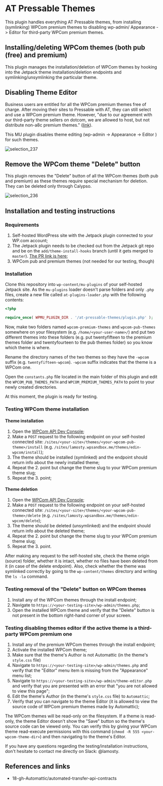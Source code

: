 # AT Pressable Themes

This plugin handles everything AT Pressable themes, from installing (symlinking) WPCom premium themes to disabling wp-admin/ Appearance -> Editor for third-party WPCom premium themes.

## Installing/deleting WPCom themes (both pub (free) and premium)

This plugin manages the installation/deletion of WPCom themes by hooking into the Jetpack theme installation/deletion endpoints and symlinking/unsymlinking the particular theme.

## Disabling Theme Editor

Business users are entitled for all the WPCom premium themes free of charge. After moving their sites to Pressable
 with AT, they can still select and use a WPCom premium theme. However, "due to our agreement with our third-party
 theme sellers on dotcom, we are allowed to host, but not distribute non-a8c premium themes." 
 ([link](http://wp.me/p58i-4kZ)).

This MU plugin disables theme editing (wp-admin -> Appearance -> Editor ) for such themes.

![selection_237](https://cloud.githubusercontent.com/assets/4988512/20633850/19a79450-b34b-11e6-9cd8-337ce120cc8a.png)

## Remove the WPCom theme "Delete" button

This plugin removes the "Delete" button of all the WPCom themes (both pub and premium) as these themes require special mechanism for deletion. They can be deleted only through Calypso.

![selection_236](https://cloud.githubusercontent.com/assets/4988512/20633839/0595383c-b34b-11e6-9d13-135e0d751bae.png)

## Installation and testing instructions

### Requirements

1. Self-hosted WordPress site with the Jetpack plugin connected to your WP.com account;
2. The Jetpack plugin needs to be checked out from the Jetpack git repo and be on the `add/theme-install-hooks` branch (until it gets merged to `master`). [The PR link is here](https://github.com/Automattic/jetpack/pull/5704);
2. WPCom pub and premium themes (not needed for our testing, though)

### Installation

Clone this repository into `wp-content/mu-plugins` of your self-hosted Jetpack site. As the `mu-plugins` loader doesn't parse folders and only `.php` files, create a new file called `at-plugins-loader.php` with the following contents:

```php
<?php

require_once( WPMU_PLUGIN_DIR . '/at-pressable-themes/plugin.php' );
```

Now, make two folders named `wpcom-premium-themes` and `wpcom-pub-themes` somewhere on your filesystem (e.g. `/home/<your-user-name>/`) and put two different themes into these folders (e.g. put twentyfifteen to the premium themes folder and twentyfourteen to the pub themes folder) so you know which theme is where.

Rename the directory names of the two themes so they have the `-wpcom` suffix (e.g. `twentyfifteen-wpcom`). `-wpcom` suffix indicates that the theme is a WPCom one.

Open the `constants.php` file located in the main folder of this plugin and edit the `WPCOM_PUB_THEMES_PATH` and `WPCOM_PREMIUM_THEMES_PATH` to point to your newly created directories.

At this moment, the plugin is ready for testing.

### Testing WPCom theme installation

#### Theme installation

1. Open the [WPCom API Dev Console](https://developer.wordpress.com/docs/api/console/);
2. Make a `POST` request to the following endpoint on your self-hosted connected site: `/sites/<your-site>/themes/<your-wpcom-pub-theme>/install` (e.g. `/sites/lamosty.wpsandbox.me/themes/edin-wpcom/install`);
3. The theme should be installed (symlinked) and the endpoint should return info about the newly installed theme;
4. Repeat the 2. point but change the theme slug to your WPCom premium theme slug;
5. Repeat the 3. point;

#### Theme deletion

1. Open the [WPCom API Dev Console](https://developer.wordpress.com/docs/api/console/);
2. Make a `POST` request to the following endpoint on your self-hosted connected site: `/sites/<your-site>/themes/<your-wpcom-pub-theme>/delete` (e.g. `/sites/lamosty.wpsandbox.me/themes/edin-wpcom/delete`);
3. The theme should be deleted (unsymlinked) and the endpoint should return info about the deleted theme;
4. Repeat the 2. point but change the theme slug to your WPCom premium theme slug;
5. Repeat the 3. point.

After making any request to the self-hosted site, check the theme origin (source) folder, whether it is intact, whether no files have been deleted from it (in case of the delete endpoint). Also, check whether the theme was symlinked correctly by going to the `wp-content/themes` directory and writing the `ls -la` command.

### Testing removal of the "Delete" button on WPCom themes

1. Install any of the WPCom themes through the install endpoint;
2. Navigate to `https://<your-testing-site>/wp-admin/themes.php`;
3. Open the installed WPCom theme and verify that the "Delete" button is not present in the bottom right-hand corner of your screen.

### Testing disabling themes editor if the active theme is a third-party WPCom premium one

1. Install any of the premium WPCom themes through the install endpoint;
2. Activate the installed WPCom theme;
3. Make sure that the theme's Author is not Automattic (in the theme's `style.css` file)
4. Navigate to `https://<your-testing-site>/wp-admin/themes.php` and verify that the "Editor" menu item is missing from the "Appearance" menu list;
5. Navigate to `https://<your-testing-site>/wp-admin/theme-editor.php` and verify that you are presented with an error that "you are not allowed to view this page";
6. Edit the theme's Author (in the theme's `style.css` file) to `Automattic`;
7. Verify that you can navigate to the theme Editor (it is allowed to view the source code of WPCom premium themes made by Automattic);

The WPCom themes will be read-only on the filesystem. If a theme is read-only, the theme Editor doesn't show the "Save" button so the theme's source code can be viewed only. You can verify this by giving your WPCom theme read-execute permissions with this command (`chmod -R 555 <your-wpcom-theme-dir>`) and then navigating to the theme's Editor.

If you have any questions regarding the testing/installation instructions, don't hesitate to contact me directly on Slack: @lamosty.

## References and links

- 18-gh-Automattic/automated-transfer-api-contracts

